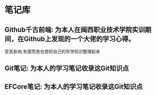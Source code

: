 # 笔记库

## Github千古前端: 为本人在闽西职业技术学院实训期间，在Github上发现的一个大佬的学习心得。

受其影响,有感而发也想将自己的所学知识整理起来

## Git笔记: 为本人的学习笔记收录这Git知识点

## EFCore笔记: 为本人的学习笔记收录这Git知识点